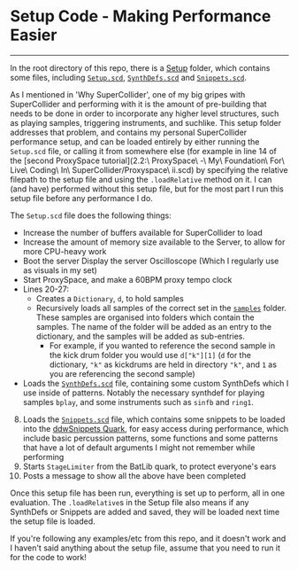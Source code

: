 # Setup Code - Making Performance Easier

--------------------------------------

In the root directory of this repo, there is a [Setup](../Setup) folder, which contains some files, including [`Setup.scd`](../Setup/Setup.scd), [`SynthDefs.scd`](../Setup/SynthDefs.scd) and [`Snippets.scd`](../Setup/Snippets.scd). 

As I mentioned in 'Why SuperCollider', one of my big gripes with SuperCollider and performing with it is the amount of pre-building that needs to be done in order to incorporate any higher level structures, such as playing samples, triggering instruments, and suchlike. This setup folder addresses that problem, and contains my personal SuperCollider performance setup, and can be loaded entirely by either running the `Setup.scd` file, or calling it from somewhere else (for example in line 14 of the [second ProxySpace tutorial](2.2:\ ProxySpace\ -\ My\ Foundation\ For\ Live\ Coding\ In\ SuperCollider/Proxyspace\ ii.scd) by specifying the relative filepath to the setup file and using the `.loadRelative` method on it. I can (and have) performed without this setup file, but for the most part I run this setup file before any performance I do.

The `Setup.scd` file does the following things:
- Increase the number of buffers available for SuperCollider to load
- Increase the amount of memory size available to the Server, to allow for more CPU-heavy work
- Boot the server
 Display the server Oscilloscope (Which I regularly use as visuals in my set)
- Start ProxySpace, and make a 60BPM proxy tempo clock
- Lines 20-27:
    - Creates a `Dictionary`, `d`, to hold samples
    - Recursively loads all samples of the correct set in the [`samples`](../../samples) folder. These samples are organised into folders which contain the samples. The name of the folder will be added as an entry to the dictionary, and the samples will be added as sub-entries. 
        - For example, if you wanted to reference the second sample in the kick drum folder you would use `d["k"][1]` (`d` for the dictionary, `"k"` as kickdrums are held in directory `"k"`, and `1` as you are referencing the second sample)
- Loads the [`SynthDefs.scd`](../Setup/SynthDefs.scd) file, containing some custom SynthDefs which I use inside of patterns. Notably the necessary synthdef for playing samples `bplay`, and some instruments such as `sinfb` and `ring1`.
8. Loads the [`Snippets.scd`](../Setup/Snippets.scd) file, which contains some snippets to be loaded into the [ddwSnippets Quark](https://github.com/jamshark70/ddwSnippets), for easy access during performance, which include basic percussion patterns, some functions and some patterns that have a lot of default arguments I might not remember while performing
9. Starts `StageLimiter` from the BatLib quark, to protect everyone's ears
10. Posts a message to show all the above have been completed

Once this setup file has been run, everything is set up to perform, all in one evaluation. The `.loadRelative`s in the Setup file also means if any SynthDefs or Snippets are added and saved, they will be loaded next time the setup file is loaded.

If you're following any examples/etc from this repo, and it doesn't work and I haven't said anything about the setup file, assume that you need to run it for the code to work!
